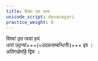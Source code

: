 ```yaml
---
title: विश्वा उत त्वया
unicode_script: devanagari
practice_weight: 0
---
```


विश्वा॑ उ॒त त्वया॑ व॒यं  
धारा॑ उद॒न्या॑+++(=उदकसम्बन्धिनीः)+++ इव ।  
अति॑गाहेमहि॒ द्विषः॑ ।  
